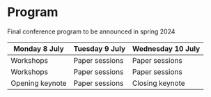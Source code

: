 # Program

Final conference program to be announced in spring 2024

| Monday 8 July  |  Tuesday 9 July | Wednesday 10 July  | 
|---|---|---|
| Workshops  | Paper sessions  | Paper sessions  |
| Workshops  | Paper sessions  | Paper sessions |
| Opening keynote | Paper sessions | Closing keynote  |

